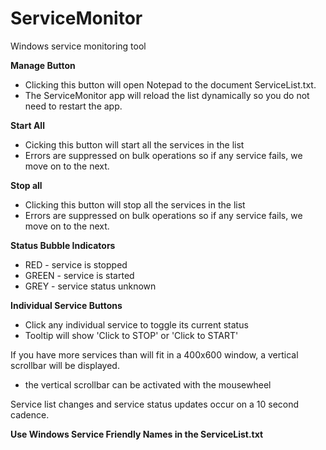 # ServiceMonitor
Windows service monitoring tool

**Manage Button** 
- Clicking this button will open Notepad to the document ServiceList.txt.
- The ServiceMonitor app will reload the list dynamically so you do not need to restart the app.

**Start All**
- Cicking this button will start all the services in the list
- Errors are suppressed on bulk operations so if any service fails, we move on to the next.

**Stop all**
- Clicking this button will stop all the services in the list
- Errors are suppressed on bulk operations so if any service fails, we move on to the next.

**Status Bubble Indicators**
- RED - service is stopped
- GREEN - service is started
- GREY - service status unknown

**Individual Service Buttons**
- Click any individual service to toggle its current status
- Tooltip will show 'Click to STOP' or 'Click to START'

If you have more services than will fit in a 400x600 window, a vertical scrollbar will be displayed.
- the vertical scrollbar can be activated with the mousewheel

Service list changes and service status updates occur on a 10 second cadence.

**Use Windows Service Friendly Names in the ServiceList.txt**
